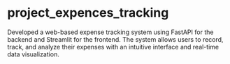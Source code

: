 # project_expences_tracking
Developed a web-based expense tracking system using FastAPI for the backend and Streamlit for the frontend. The system allows users to record, track, and analyze their expenses with an intuitive interface and real-time data visualization. 
